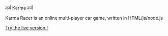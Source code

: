 कर्म Karma कर्म

Karma Racer is an online multi-player car game, written in HTML/js/node.js

[Try the live version !](https://karma.origamix.fr/)
